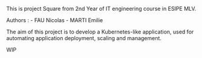 This is project Square from 2nd Year of IT engineering course in ESIPE MLV.

Authors :
    - FAU Nicolas
    - MARTI Emilie
    
The aim of this project is to develop a Kubernetes-like application, used for automating application deployment, scaling and management.

WIP
